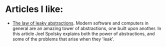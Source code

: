 <!-- ![Tom's GitHub stats](https://github-readme-stats.vercel.app/api?username=foreverwintr&show_icons=true&theme=transparent&count_private=true&hide_rank=true) -->

<!--
**ForeverWintr/ForeverWintr** is a ✨ _special_ ✨ repository because its `README.md` (this file) appears on your GitHub profile.

Here are some ideas to get you started:

- 🔭 I’m currently working on ...
- 🌱 I’m currently learning ...
- 👯 I’m looking to collaborate on ...
- 🤔 I’m looking for help with ...
- 💬 Ask me about ...
- 📫 How to reach me: ...
- 😄 Pronouns: ...
- ⚡ Fun fact: ...
-->

# Articles I like:

- [The law of leaky abstractions](https://www.joelonsoftware.com/2002/11/11/the-law-of-leaky-abstractions/). Modern software and computers in general are an amazing tower of abstractions, one built upon another. In this article Joel Spolsky explains both the power of abstractions, and some of the problems that arise when they 'leak'. 

